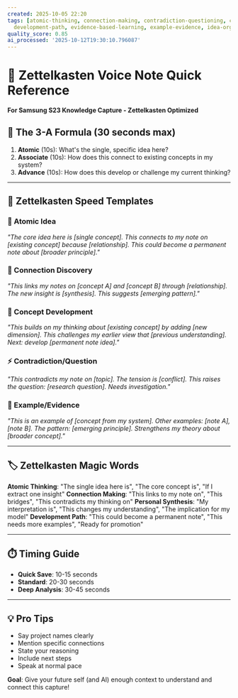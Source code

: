 ```yaml
---
created: 2025-10-05 22:20
tags: [atomic-thinking, connection-making, contradiction-questioning, contradiction-resolution,
  development-path, evidence-based-learning, example-evidence, idea-organization]
quality_score: 0.85
ai_processed: '2025-10-12T19:30:10.796087'
---
```

# 🎤 Zettelkasten Voice Note Quick Reference

**For Samsung S23 Knowledge Capture - Zettelkasten Optimized**

## 🧠 **The 3-A Formula** (30 seconds max)
1. **Atomic** (10s): What's the single, specific idea here?
2. **Associate** (10s): How does this connect to existing concepts in my system?
3. **Advance** (10s): How does this develop or challenge my current thinking?

---

## 📱 **Zettelkasten Speed Templates**

### **💎 Atomic Idea**
*"The core idea here is [single concept]. This connects to my note on [existing concept] because [relationship]. This could become a permanent note about [broader principle]."*

### **🔗 Connection Discovery**
*"This links my notes on [concept A] and [concept B] through [relationship]. The new insight is [synthesis]. This suggests [emerging pattern]."*

### **🌱 Concept Development**
*"This builds on my thinking about [existing concept] by adding [new dimension]. This challenges my earlier view that [previous understanding]. Next: develop [permanent note idea]."*

### **⚡ Contradiction/Question**
*"This contradicts my note on [topic]. The tension is [conflict]. This raises the question: [research question]. Needs investigation."*

### **🎯 Example/Evidence**
*"This is an example of [concept from my system]. Other examples: [note A], [note B]. The pattern: [emerging principle]. Strengthens my theory about [broader concept]."*

---

## 🏷️ **Zettelkasten Magic Words**

**Atomic Thinking**: "The single idea here is", "The core concept is", "If I extract one insight"
**Connection Making**: "This links to my note on", "This bridges", "This contradicts my thinking on"
**Personal Synthesis**: "My interpretation is", "This changes my understanding", "The implication for my model"
**Development Path**: "This could become a permanent note", "This needs more examples", "Ready for promotion"

---

## ⏱️ **Timing Guide**
- **Quick Save**: 10-15 seconds
- **Standard**: 20-30 seconds  
- **Deep Analysis**: 30-45 seconds

---

## 💡 **Pro Tips**
- Say project names clearly
- Mention specific connections
- State your reasoning
- Include next steps
- Speak at normal pace

**Goal**: Give your future self (and AI) enough context to understand and connect this capture!

